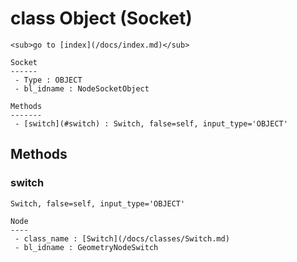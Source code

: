 # class Object (Socket)

    <sub>go to [index](/docs/index.md)</sub>
    
    Socket
    ------
     - Type : OBJECT
     - bl_idname : NodeSocketObject
    
    Methods
    -------
     - [switch](#switch) : Switch, false=self, input_type='OBJECT'
    
## Methods

### switch

    Switch, false=self, input_type='OBJECT'
    
    Node
    ----
     - class_name : [Switch](/docs/classes/Switch.md)
     - bl_idname : GeometryNodeSwitch
    